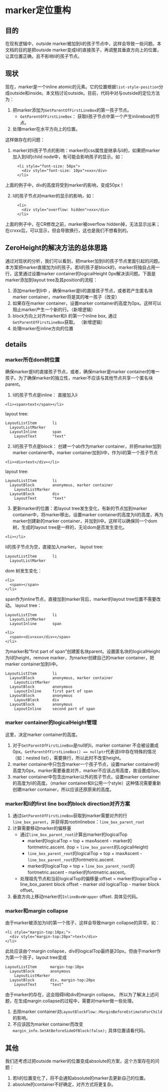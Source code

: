 # marker定位重构

## 目的
在现有逻辑中，outside marker被加到li的孩子节点中，这样会导致一些问题。本文档的目的是把outside marker变成li的直接孩子，再调整其垂直方向上的位置，让其位置正确，且不影响li的孩子节点。

## 现状
现在，marker是一个inline atomic的元素。它的位置根据`list-style-position`分成outside和inside。本文档讨论outside。目前，代码中对与outside的定位方法为：
1. 把marker添加为`GetParentOfFirstLineBox`的第一孩子节点。
	- `GetParentOfFirstLineBox`： 获取li孩子节点中第一个产生inlinebox的节点。
2. 处理marker在水平方向上的位置。

这样做存在的问题： 
1. marker对li孩子节点的影响：marker的css属性是继承与li的，如果把marker加入到li的child node中，有可能会影响孩子的显示。如：
	```
	  <li style="font-size: 50px">
	    <div style="font-size: 10px">xxx</div>
	  </li>
	```
上面的例子中，div的高度将受到marker的影响，变成50px！

2. li的孩子节点对marker的显示的影响，如：
	```
	  <li>
	    <div style="overflow: hidden">xxx</div>
	  </li>
	```
上面的例子中，在CR修改之前，marker被overflow hidden掉，无法显示出来；在crxxx后，可以显示，但会导致换行，这也是我们不想看到的。

## ZeroHeight的解决方法的总体思路
通过对现状的分析，我们可以看到，把marker加到li的孩子节点里面引起的问题。本方案把marker直接加为li的孩子。若li的孩子是block的，marker将独自占用一行，这里通过设置marker container的logicalHeight 0px解决该问题。下面是marker添加到layout tree及其position的流程：
1. 添加marker到li中 ，确保marker是li的直接孩子节点，或者若产生匿名块marker container，marker将是其的唯一孩子（改变）
2. 如果存在marker container，设置marker container的高度为0px。这样可以阻止marker产生一个新的行。（新增逻辑）
3. block方向上对齐marker和li 的第一个inline box, 通过`GetParentOfFirstLineBox`获取。 （新增逻辑）
4. 处理marker在inline方向的位置

## details
### marker所在dom树位置
确保marker是li的直接孩子节点，或者，确保marker是marker container的唯一孩子。为了确保marker的独立性，marker不应该与其他节点共享一个匿名块parent。

1. li的孩子节点是inline： 直接加入li
```
<li><span>text</span></li>
```
layout tree:
```
LayoutListItem       li
  LayoutListMarker
  LayoutInline       span
    LayoutText       "text"
```
2. li的孩子节点是block： 创建一个ab作为marker container，并把marker加到marker container中。marker container加到li中，作为li的第一个孩子节点    
```
<li><div>text</div></li>
```
layout tree:
```
LayoutListItem       li
  LayoutBlock        anonymous, marker container
    LayoutListMarker
  LayoutBlock        div
    LayoutText       "text"
```
3. 更新marker的位置：若layout tree发生变化，有新的节点加到marker container中，将marker移出，设置marker container的高度为li的高度，再为marker创建新的marker container，并加到li中。这样可以确保同一个dom树，生成的layout tree是一样的，无论dom是否发生变化。
```
<li></li>
```
li的孩子节点为空，直接加入marker。
layout tree:
```
LayoutListItem       li
  LayoutListMarker
```
dom 树发生变化：
```
<li>
  <span></span>
</li>
```
span作为inline节点，直接加到marker背后，marker的layout tree位置不需要改动。
layout tree：
```
LayoutListItem       li
  LayoutListMarker
  LayoutInline       span
```
```
<li>
  <span><div>xxx</div></span>
</li>
```
为marker和“first part of span”创建匿名块parent。设置匿名块的logicalHeight为li的height，remove marker，为marker创建自己的marker container，把marker container加到li中。
```
LayoutListItem       li
  LayoutBlock        anonymous, marker container
    LayoutListMarker
  LayoutBlock        anonymous
    LayoutInline     first part of span
  LayoutBlock  	     anonymous
    LayoutBlock      div
  LayoutBlock        anonymous
    LayoutInline     second part of span
```

### marker container的logicalHeight管理

这里，决定marker container的高度。
1. 对于`GetParentOfFirstLineBox`是null的li，marker container 不会被设置成0px。`GetParentOfFirstLineBox() == nullptr`代表该li中存在特殊的情况（如：nested list），需要换行，所以此时不改变height。
2. marker container中只包含marker一个孩子节点，设置marker container的高度为0px。marker需要垂直对齐，marker不应该占用高度，故设置成0px。
3. marker container中包含出marker以外的孩子节点，设置marker container的高度为li的高度。（marker container和li公用一个style）这种情况需要重新创建marker container，所以应该还原原来的高度。

### marker和li的first line box的block direction对齐方案

1. 通过`GetParentOfFirstLineBox`获取到marker需要对齐的行`line_box_parent`，并获得其rootinlinebox：`line_box_parent_root`
2. 计算需要移动marker的偏移量
	- 通过`line_box_parent_root`计算出marker的logicalTop
		- marker的logicalTop = top + maxAscent - marker的fontmetric.ascent. (top = `line_box_parent`的LogicalHeight)
		- `line_box_parent_root`的logicalTop = top + maxAscent - `line_box_parent_root`的fontmetric.ascent.
		- marker的logicalTop = top + `line_box_parent_root`的fontmetric.ascent - marker的fontmetric.ascent。
	- 处理祖先节点和当前logicalTop的偏移量:offset = marker的logicalTop + line_box_parent block offset - marker old logicalTop - marker block offset。
3. 垂直方向上移动marker的`InlineBoxWrapper` offset.
具体见代码。

### marker和margin collapse

由于marker被添加为li的第一个孩子，这样会导致margin collapse的异常，如：

```
<li style="margin-top:10px;">
  <div style="margin-top:20px">text</div>
</li>
```
此处应该由个margin collapse，div的logicalTop最终是20px。但由于marker作为第一个孩子，layout tree变成
```
LayoutListItem		margin-top:10px
  LayoutBlock		anonymous
    LayoutListMarker
  LayoutBlock		div, margin-top:20px
    LayoutText		"text"
```
由于marker的存在，这会阻碍li和div的margin collapse。
所以为了解决上述问题，在生成margin collapse的过程中，需要对marker做一些处理。
1. 去除marker container对`LayoutBlockFlow::MarginBeforeEstimateForChild`的影响。
2. 不应该因为marker container而改变`margin_info.SetAtBeforeSideOfBlock(false);`
具体位置请看代码。

## 其他
我们还考虑过把outside marker的位置变成absolute的方案，这个方案存在的问题：
1. 若li的位置变化了，将不会通知absolute的marker去更新自己的位置。
2. absolute的container不好确定，对齐方式将更复杂。
